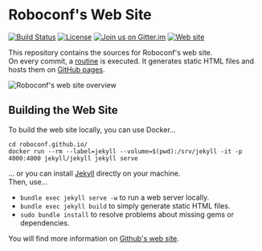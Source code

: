 # Roboconf's Web Site
[![Build Status](https://travis-ci.org/roboconf/roboconf.github.io.svg?branch=master)](https://travis-ci.org/roboconf/roboconf.github.io)
[![License](https://img.shields.io/badge/license-Creative%20Commons-blue.svg)](http://creativecommons.org/licenses/by/3.0/)
[![Join us on Gitter.im](https://img.shields.io/badge/gitter-join%20chat-brightgreen.svg)](https://gitter.im/roboconf/roboconf)
[![Web site](https://img.shields.io/badge/website-roboconf.net-b23e4b.svg)](http://roboconf.net)

This repository contains the sources for Roboconf's web site.  
On every commit, a [routine](http://jekyllrb.com/) is executed. It generates static HTML files and hosts 
them on [GitHub pages](https://pages.github.com/).

<img src="http://roboconf.net/resources/img/readme_website.png" alt="Roboconf's web site overview" />


## Building the Web Site

To build the web site locally, you can use Docker...

```
cd roboconf.github.io/
docker run --rm --label=jekyll --volume=$(pwd):/srv/jekyll -it -p 4000:4000 jekyll/jekyll jekyll serve
```

... or you can install [Jekyll](http://jekyllrb.com/) directly on your machine.  
Then, use...

* `bundle exec jekyll serve -w` to run a web server locally.
* `bundle exec jekyll build` to simply generate static HTML files.
* `sudo bundle install` to resolve problems about missing gems or dependencies.

You will find more information on [Github's web site](https://help.github.com/articles/setting-up-your-pages-site-locally-with-jekyll/).
